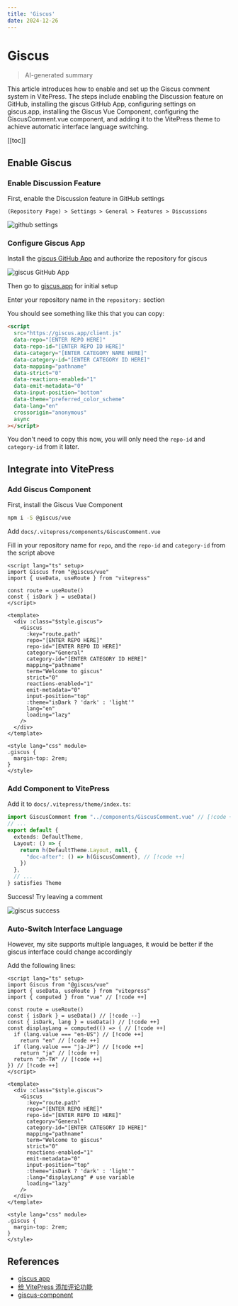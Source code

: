 ```yaml
---
title: 'Giscus'
date: 2024-12-26
---
```


# Giscus

> AI-generated summary

<!-- excerpt -->

This article introduces how to enable and set up the Giscus comment system in VitePress. The steps include enabling the Discussion feature on GitHub, installing the giscus GitHub App, configuring settings on giscus.app, installing the Giscus Vue Component, configuring the GiscusComment.vue component, and adding it to the VitePress theme to achieve automatic interface language switching.

<!-- excerpt -->

[[toc]]

## Enable Giscus

### Enable Discussion Feature

First, enable the Discussion feature in GitHub settings

`(Repository Page) > Settings > General > Features > Discussions`

![github settings](https://i.imgur.com/v7sIMLn.png)

### Configure Giscus App

Install the [giscus GitHub App](https://github.com/apps/giscus) and authorize the repository for giscus

![giscus GitHub App](https://i.imgur.com/w0pAO3E.png)

Then go to [giscus.app](https://giscus.app/) for initial setup

Enter your repository name in the `repository:` section

You should see something like this that you can copy:

```html
<script
  src="https://giscus.app/client.js"
  data-repo="[ENTER REPO HERE]"
  data-repo-id="[ENTER REPO ID HERE]"
  data-category="[ENTER CATEGORY NAME HERE]"
  data-category-id="[ENTER CATEGORY ID HERE]"
  data-mapping="pathname"
  data-strict="0"
  data-reactions-enabled="1"
  data-emit-metadata="0"
  data-input-position="bottom"
  data-theme="preferred_color_scheme"
  data-lang="en"
  crossorigin="anonymous"
  async
></script>
```

You don't need to copy this now, you will only need the `repo-id` and `category-id` from it later.

## Integrate into VitePress

### Add Giscus Component

First, install the Giscus Vue Component

```bash
npm i -S @giscus/vue
```

Add `docs/.vitepress/components/GiscusComment.vue`

Fill in your repository name for `repo`, and the `repo-id` and `category-id` from the script above

```vue
<script lang="ts" setup>
import Giscus from "@giscus/vue"
import { useData, useRoute } from "vitepress"

const route = useRoute()
const { isDark } = useData()
</script>

<template>
  <div :class="$style.giscus">
    <Giscus
      :key="route.path"
      repo="[ENTER REPO HERE]"
      repo-id="[ENTER REPO ID HERE]"
      category="General"
      category-id="[ENTER CATEGORY ID HERE]"
      mapping="pathname"
      term="Welcome to giscus"
      strict="0"
      reactions-enabled="1"
      emit-metadata="0"
      input-position="top"
      :theme="isDark ? 'dark' : 'light'"
      lang="en"
      loading="lazy"
    />
  </div>
</template>

<style lang="css" module>
.giscus {
  margin-top: 2rem;
}
</style>
```

### Add Component to VitePress

Add it to `docs/.vitepress/theme/index.ts`:

```typescript
import GiscusComment from "../components/GiscusComment.vue" // [!code ++]
// ...
export default {
  extends: DefaultTheme,
  Layout: () => {
    return h(DefaultTheme.Layout, null, {
      "doc-after": () => h(GiscusComment), // [!code ++]
    })
  },
  // ...
} satisfies Theme
```

Success! Try leaving a comment

![giscus success](https://i.imgur.com/gMzwIAZ.png)

### Auto-Switch Interface Language

However, my site supports multiple languages, it would be better if the giscus interface could change accordingly

Add the following lines:

```vue
<script lang="ts" setup>
import Giscus from "@giscus/vue"
import { useData, useRoute } from "vitepress"
import { computed } from "vue" // [!code ++]

const route = useRoute()
const { isDark } = useData() // [!code --]
const { isDark, lang } = useData() // [!code ++]
const displayLang = computed(() => { // [!code ++]
  if (lang.value === "en-US") // [!code ++]
    return "en" // [!code ++]
  if (lang.value === "ja-JP") // [!code ++]
    return "ja" // [!code ++]
  return "zh-TW" // [!code ++]
}) // [!code ++]
</script>

<template>
  <div :class="$style.giscus">
    <Giscus
      :key="route.path"
      repo="[ENTER REPO HERE]"
      repo-id="[ENTER REPO ID HERE]"
      category="General"
      category-id="[ENTER CATEGORY ID HERE]"
      mapping="pathname"
      term="Welcome to giscus"
      strict="0"
      reactions-enabled="1"
      emit-metadata="0"
      input-position="top"
      :theme="isDark ? 'dark' : 'light'"
      :lang="displayLang" # use variable
      loading="lazy"
    />
  </div>
</template>

<style lang="css" module>
.giscus {
  margin-top: 2rem;
}
</style>
```

## References

- [giscus app](https://giscus.app/)
- [给 VitePress 添加评论功能](https://site.quteam.com/technology/front-end/vitepress-comment/)
- [giscus-component](https://github.com/giscus/giscus-component)
